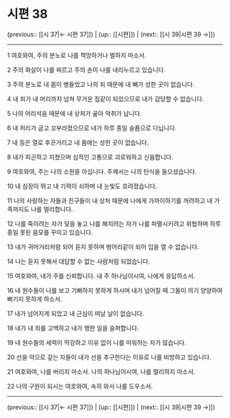 # 시편 38

(previous:: [[시 37|← 시편 37]]) | (up:: [[시편]]) | (next:: [[시 39|시편 39 →]])

***




1 
여호와여, 주의 분노로 나를 책망하거나 벌하지 마소서. 



2 
주의 화살이 나를 찌르고 주의 손이 나를 내리누르고 있습니다. 



3 
주의 분노로 내 몸이 병들었고 나의 죄 때문에 내 뼈가 성한 곳이 없습니다. 



4 
내 죄가 내 머리까지 넘쳐 무거운 짐같이 되었으므로 내가 감당할 수 없습니다. 



5 
나의 어리석음 때문에 내 상처가 곪아 악취가 납니다. 



6 
내 허리가 굽고 꼬부라졌으므로 내가 하루 종일 슬픔으로 다닙니다. 



7 
내 등은 열로 후끈거리고 내 몸에는 성한 곳이 없습니다. 



8 
내가 피곤하고 지쳤으며 심적인 고통으로 괴로워하고 신음합니다. 



9 
여호와여, 주는 나의 소원을 아십니다. 주께서는 나의 탄식을 들으셨습니다. 



10 
내 심장이 뛰고 내 기력이 쇠하며 내 눈빛도 흐려졌습니다. 



11 
나의 사랑하는 자들과 친구들이 내 상처 때문에 나에게 가까이하기를 꺼려하고 내 가족까지도 나를 멀리합니다. 



12 
나를 죽이려는 자가 덫을 놓고 나를 해치려는 자가 나를 파멸시키려고 위협하며 하루 종일 못된 음모를 꾸미고 있습니다. 



13 
내가 귀머거리처럼 되어 듣지 못하며 벙어리같이 되어 입을 열 수 없습니다. 



14 
나는 듣지 못해서 대답할 수 없는 사람처럼 되었습니다. 



15 
여호와여, 내가 주를 신뢰합니다. 내 주 하나님이시여, 나에게 응답하소서. 



16 
내 원수들이 나를 보고 기뻐하지 못하게 하시며 내가 넘어질 때 그들이 의기 양양하여 뻐기지 못하게 하소서. 



17 
내가 넘어지게 되었고 내 근심이 떠날 날이 없습니다. 



18 
내가 내 죄를 고백하고 내가 행한 일을 슬퍼합니다. 



19 
내 원수들의 세력이 막강하고 이유 없이 나를 미워하는 자가 많습니다. 



20 
선을 악으로 갚는 자들이 내가 선을 추구한다는 이유로 나를 비방하고 있습니다. 



21 
여호와여, 나를 버리지 마소서. 나의 하나님이시여, 나를 멀리하지 마소서. 



22 
나의 구원이 되시는 여호와여, 속히 와서 나를 도우소서.

***

(previous:: [[시 37|← 시편 37]]) | (up:: [[시편]]) | (next:: [[시 39|시편 39 →]])
